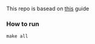 This repo is basead on <a href="http://www.craftinginterpreters.com">this</a> guide

### How to run
```
make all
```
